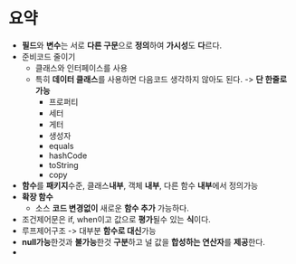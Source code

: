 요약
===
* **필드**와 **변수**는 서로 **다른 구문**으로 **정의**하여 **가시성**도 **다**르다.
* 준비코드 줄이기
  * 클래스와 인터페이스를 사용
  * 특히 **데이터 클래스**를 사용하면 다음코드 생각하지 않아도 된다. -> **단 한줄로 가능**
    * 프로퍼티
    * 세터
    * 게터
    * 생성자
    * equals
    * hashCode
    * toString
    * copy
* **함수**를 **패키지**수준, 클래스**내부**, 객체 **내부**, 다른 함수 **내부**에서 정의가능
* **확장 함수**
  * 소스 **코드 변경없이** 새로운 **함수 추가** 가능하다.
* 조건제어문은 if, when이고 값으로 **평가**될수 있는 **식**이다.
* 루프제어구조 -> 대부분 **함수로 대신**가능
* **null가능**한것과 **불가능**한것 **구분**하고 널 값을 **합성하는 연산자**를 **제공**한다.
* 
    
